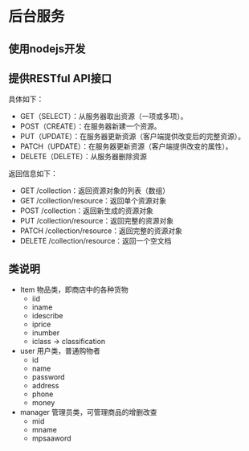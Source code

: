 # 后台服务

## 使用nodejs开发

## 提供RESTful API接口

具体如下：

- GET（SELECT）：从服务器取出资源（一项或多项）。
- POST（CREATE）：在服务器新建一个资源。
- PUT（UPDATE）：在服务器更新资源（客户端提供改变后的完整资源）。
- PATCH（UPDATE）：在服务器更新资源（客户端提供改变的属性）。
- DELETE（DELETE）：从服务器删除资源

返回信息如下：

- GET /collection：返回资源对象的列表（数组）
- GET /collection/resource：返回单个资源对象
- POST /collection：返回新生成的资源对象
- PUT /collection/resource：返回完整的资源对象
- PATCH /collection/resource：返回完整的资源对象
- DELETE /collection/resource：返回一个空文档

## 类说明

- Item 物品类，即商店中的各种货物
    - iid
    - iname
    - idescribe
    - iprice 
    - inumber
    - iclass -> classification
- user 用户类，普通购物者
    - id 
    - name 
    - password 
    - address 
    - phone
    - money 
- manager 管理员类，可管理商品的增删改查
    - mid
    - mname
    - mpsaaword